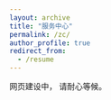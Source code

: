 ```yaml
---
layout: archive
title: "服务中心"
permalink: /zc/
author_profile: true
redirect_from:
  - /resume
---
```

网页建设中， 请耐心等候。
